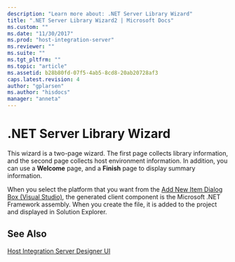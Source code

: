 ```yaml
---
description: "Learn more about: .NET Server Library Wizard"
title: ".NET Server Library Wizard2 | Microsoft Docs"
ms.custom: ""
ms.date: "11/30/2017"
ms.prod: "host-integration-server"
ms.reviewer: ""
ms.suite: ""
ms.tgt_pltfrm: ""
ms.topic: "article"
ms.assetid: b28b80fd-07f5-4ab5-8cd8-20ab20728af3
caps.latest.revision: 4
author: "gplarsen"
ms.author: "hisdocs"
manager: "anneta"
---
```

# .NET Server Library Wizard
This wizard is a two-page wizard. The first page collects library information, and the second page collects host environment information. In addition, you can use a **Welcome** page, and a **Finish** page to display summary information.  
  
 When you select the platform that you want from the [Add New Item Dialog Box (Visual Studio)](../core/add-new-item-dialog-box-visual-studio-1.md), the generated client component is the Microsoft .NET Framework assembly. When you create the file, it is added to the project and displayed in Solution Explorer.  
  
## See Also  
 [Host Integration Server Designer UI](../core/host-integration-server-designer-ui1.md)
